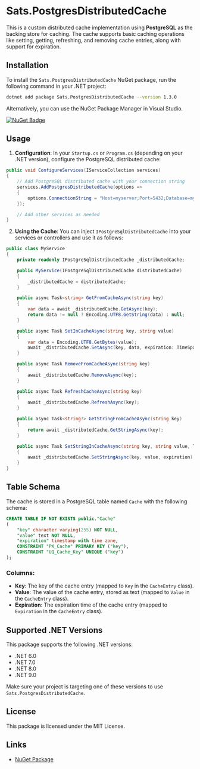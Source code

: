 # Sats.PostgresDistributedCache

This is a custom distributed cache implementation using **PostgreSQL** as the backing store for caching. The cache supports basic caching operations like setting, getting, refreshing, and removing cache entries, along with support for expiration.

## Installation

To install the `Sats.PostgresDistributedCache` NuGet package, run the following command in your .NET project:

```bash
dotnet add package Sats.PostgresDistributedCache --version 1.3.0
```

Alternatively, you can use the NuGet Package Manager in Visual Studio.

[![NuGet Badge](https://img.shields.io/nuget/v/Sats.PostgresDistributedCache.svg)](https://www.nuget.org/packages/Sats.PostgresDistributedCache/)

## Usage

1. **Configuration**: In your `Startup.cs` or `Program.cs` (depending on your .NET version), configure the PostgreSQL distributed cache:

```csharp
public void ConfigureServices(IServiceCollection services)
{
    // Add PostgreSQL distributed cache with your connection string
    services.AddPostgresDistributedCache(options =>
    {
        options.ConnectionString = "Host=myserver;Port=5432;Database=mydb;Username=myuser;Password=mypassword";
    });

    // Add other services as needed
}
```

2. **Using the Cache**: You can inject `IPostgreSqlDistributedCache` into your services or controllers and use it as follows:

```csharp
public class MyService
{
    private readonly IPostgreSqlDistributedCache _distributedCache;

    public MyService(IPostgreSqlDistributedCache distributedCache)
    {
        _distributedCache = distributedCache;
    }

    public async Task<string> GetFromCacheAsync(string key)
    {
        var data = await _distributedCache.GetAsync(key);
        return data != null ? Encoding.UTF8.GetString(data) : null;
    }

    public async Task SetInCacheAsync(string key, string value)
    {
        var data = Encoding.UTF8.GetBytes(value);
        await _distributedCache.SetAsync(key, data, expiration: TimeSpan.FromMinutes(10));
    }

    public async Task RemoveFromCacheAsync(string key)
    {
        await _distributedCache.RemoveAsync(key);
    }

    public async Task RefreshCacheAsync(string key)
    {
        await _distributedCache.RefreshAsync(key);
    }

    public async Task<string?> GetStringFromCacheAsync(string key)
    {
        return await _distributedCache.GetStringAsync(key);
    }

    public async Task SetStringInCacheAsync(string key, string value, TimeSpan? expiration = null)
    {
        await _distributedCache.SetStringAsync(key, value, expiration);
    }
}
```

## Table Schema

The cache is stored in a PostgreSQL table named `Cache` with the following schema:

```sql
CREATE TABLE IF NOT EXISTS public."Cache"
(
    "key" character varying(255) NOT NULL,
    "value" text NOT NULL,
    "expiration" timestamp with time zone,
    CONSTRAINT "PK_Cache" PRIMARY KEY ("key"),
    CONSTRAINT "UQ_Cache_Key" UNIQUE ("key")
);
```

### Columns:

- **Key**: The key of the cache entry (mapped to `Key` in the `CacheEntry` class).
- **Value**: The value of the cache entry, stored as text (mapped to `Value` in the `CacheEntry` class).
- **Expiration**: The expiration time of the cache entry (mapped to `Expiration` in the `CacheEntry` class).

## Supported .NET Versions

This package supports the following .NET versions:

- .NET 6.0
- .NET 7.0
- .NET 8.0
- .NET 9.0

Make sure your project is targeting one of these versions to use `Sats.PostgresDistributedCache`.

## License

This package is licensed under the MIT License.

## Links

- [NuGet Package](https://www.nuget.org/packages/Sats.PostgresDistributedCache/)